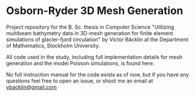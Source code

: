 # Osborn-Ryder 3D Mesh Generation
Project repository for the B. Sc. thesis in Computer Science "Utilizing multibeam bathymetry data in 3D-mesh generation for finite element simulations of glacier-fjord circulation" by Victor Bäcklin at the Department of Mathematics, Stockholm University.

All code used in the study, including full implementation details for mesh generation and the model Poisson simulations, is found here. 

No full instruction manual for the code exists as of now, but if you have any questions feel free to open an issue, or shoot me an email at vbacklin@gmail.com
